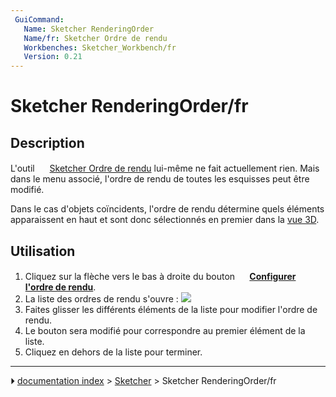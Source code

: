 ```yaml
---
 GuiCommand:
   Name: Sketcher RenderingOrder
   Name/fr: Sketcher Ordre de rendu
   Workbenches: Sketcher_Workbench/fr
   Version: 0.21
---
```


# Sketcher RenderingOrder/fr



## Description

L\'outil <img alt="" src=images/Sketcher_RenderingOrder.svg  style="width:16px;"> [Sketcher Ordre de rendu](Sketcher_RenderingOrder/fr.md) lui-même ne fait actuellement rien. Mais dans le menu associé, l\'ordre de rendu de toutes les esquisses peut être modifié.

Dans le cas d\'objets coïncidents, l\'ordre de rendu détermine quels éléments apparaissent en haut et sont donc sélectionnés en premier dans la [vue 3D](3D_view.md).



## Utilisation

1.  Cliquez sur la flèche vers le bas à droite du bouton **<img src="images/Sketcher_RenderingOrder.svg" width=16px> [Configurer l'ordre de rendu](Sketcher_RenderingOrder/fr.md)**.
2.  La liste des ordres de rendu s\'ouvre :
    ![](images/Sketcher_RenderingOrder_Menu.png )
3.  Faites glisser les différents éléments de la liste pour modifier l\'ordre de rendu.
4.  Le bouton sera modifié pour correspondre au premier élément de la liste.
5.  Cliquez en dehors de la liste pour terminer.



---
⏵ [documentation index](../README.md) > [Sketcher](Sketcher_Workbench.md) > Sketcher RenderingOrder/fr
